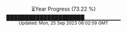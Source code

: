 <p align="center">
⏳Year Progress (73.22 %) <br>
█████████████████████▁▁▁▁▁▁▁▁▁ <br>
<sub>Updated: Mon, 25 Sep 2023 06:02:59 GMT</sub>
</p>


